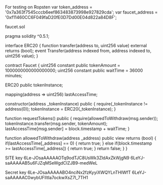 For testing on Ropsten
var token_address = '0x7a363f7545cccb6eef863483873998e927829cda';
var faucet_address = '0xf11460CC6F049faD20fE0D7Dd00E04d822a84D8F';


faucet.sol

pragma solidity ^0.5.1;

interface ERC20 {
function transfer(address to, uint256 value) external returns (bool);
event Transfer(address indexed from, address indexed to, uint256 value);
}

contract Faucet {
uint256 constant public tokenAmount = 1000000000000000000;
uint256 constant public waitTime = 36000 minutes;

ERC20 public tokenInstance;

mapping(address => uint256) lastAccessTime;

constructor(address _tokenInstance) public {
require(_tokenInstance != address(0));
tokenInstance = ERC20(_tokenInstance);
}

function requestTokens() public {
require(allowedToWithdraw(msg.sender));
tokenInstance.transfer(msg.sender, tokenAmount);
lastAccessTime[msg.sender] = block.timestamp + waitTime;
}

function allowedToWithdraw(address _address) public view returns (bool) {
if(lastAccessTime[_address] == 0) {
return true;
} else if(block.timestamp >= lastAccessTime[_address]) {
return true;
}
return false;
}
}



SITE key  6Le-JOsaAAAAAOTq9odTJC8UsWk3ZldAxZkWjgN9
6LeYJ-saAAAAAB5u6FJZqMSeWgdCIZJB9-medWeL


Secret key 6Le-JOsaAAAAABO4nciNx2fzKyyiXWQYLnTHIWfT
6LeYJ-saAAAAAC0wybUFIltIa7ockwXsZ7l_7TH1

